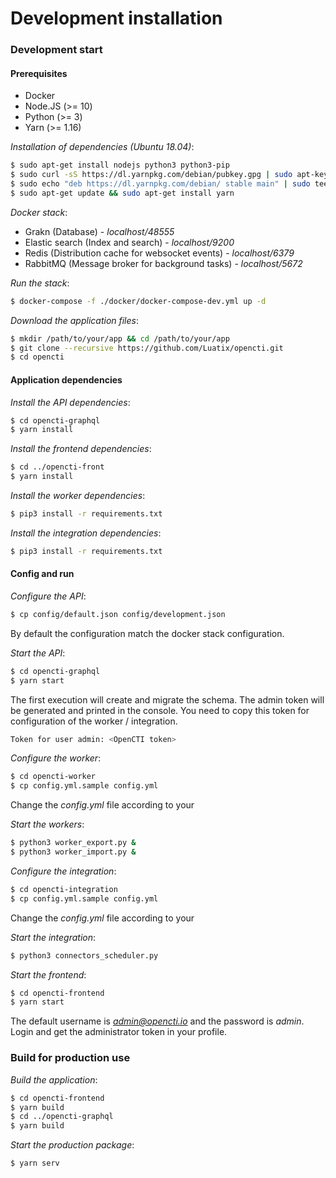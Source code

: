 # Development installation

### Development start

#### Prerequisites

- Docker
- Node.JS (>= 10)
- Python (>= 3)
- Yarn (>= 1.16)

*Installation of dependencies (Ubuntu 18.04)*:
```bash
$ sudo apt-get install nodejs python3 python3-pip
$ sudo curl -sS https://dl.yarnpkg.com/debian/pubkey.gpg | sudo apt-key add -
$ sudo echo "deb https://dl.yarnpkg.com/debian/ stable main" | sudo tee /etc/apt/sources.list.d/yarn.list
$ sudo apt-get update && sudo apt-get install yarn
```

*Docker stack*:
* Grakn (Database) - *localhost/48555*
* Elastic search (Index and search) - *localhost/9200*
* Redis (Distribution cache for websocket events) - *localhost/6379*
* RabbitMQ (Message broker for background tasks) - *localhost/5672*

*Run the stack*:
```bash
$ docker-compose -f ./docker/docker-compose-dev.yml up -d
```

*Download the application files*:
```bash
$ mkdir /path/to/your/app && cd /path/to/your/app
$ git clone --recursive https://github.com/Luatix/opencti.git
$ cd opencti
```
#### Application dependencies
*Install the API dependencies*:
```bash
$ cd opencti-graphql
$ yarn install
```

*Install the frontend dependencies*:
```bash
$ cd ../opencti-front
$ yarn install
```

*Install the worker dependencies*:
```bash
$ pip3 install -r requirements.txt
```

*Install the integration dependencies*:
```bash
$ pip3 install -r requirements.txt
```

#### Config and run

*Configure the API*:
```bash
$ cp config/default.json config/development.json
```
By default the configuration match the docker stack configuration.

*Start the API*:
```bash
$ cd opencti-graphql
$ yarn start
```

The first execution will create and migrate the schema. The admin token will be generated and printed in the console. You need to copy this token for configuration of the worker / integration.
```bash
Token for user admin: <OpenCTI token>
```

*Configure the worker*:
```bash
$ cd opencti-worker
$ cp config.yml.sample config.yml
```
Change the *config.yml* file according to your <OpenCTI token>

*Start the workers*:
```bash
$ python3 worker_export.py &
$ python3 worker_import.py &
```

*Configure the integration*:
```bash
$ cd opencti-integration
$ cp config.yml.sample config.yml
```
Change the *config.yml* file according to your <OpenCTI token>

*Start the integration*:
```bash
$ python3 connectors_scheduler.py
```

*Start the frontend*:
```bash
$ cd opencti-frontend
$ yarn start
```

The default username is *admin@opencti.io* and the password is *admin*. Login and get the administrator token in your profile.

### Build for production use

*Build the application*:
```bash
$ cd opencti-frontend
$ yarn build
$ cd ../opencti-graphql
$ yarn build
```

*Start the production package*:
```bash
$ yarn serv
```
